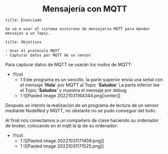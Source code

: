 <center style="font-weight: bold; font-size: 25 ">Mensajería con MQTT</center>


```ad-question
title: Enunciado

Se va a usar el sistema asincrono de mensajeria MQTT para mandar mensajes a un Topic.
```

```ad-info
title: Objetivos

- Usar el protocolo MQTT
- Capturar datos por MQTT de un sensor
```

Para capturar datos de MQTT se usarán los nodos de MQTT:

- !!!col
	- 1
		Este programa es un sencillo, la parte superior envía una señal con el mensaje '**Hola**' por MQTT al Topic '**Saludos**'
		La parte inferior lee el Topic '**Saludos**' y muestra el mensaje por debug.
	- 1
		![[Pasted image 20221031164344.png|center]]

Después se intento la realización de un programa de lectura de un sensor mediante NodeRed y MQTT, no obstante no se pudo conseguir del todo.

Al final nos conectamos a un compañero de clase haciendo su ordenador de broker, colocando en el mqtt la ip de su ordenador:

- !!!col
	- 1
		![[Pasted image 20221031171459.png]]
	- 1
		![[Pasted image 20221031171525.png]]